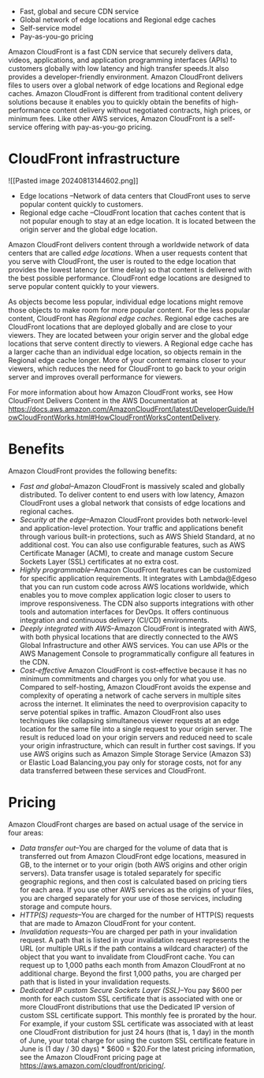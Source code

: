 - Fast, global and secure CDN service
- Global network of edge locations and Regional edge caches
- Self-service model
- Pay-as-you-go pricing

Amazon CloudFront is a fast CDN service that securely delivers data, videos, applications, and application programming interfaces (APIs) to customers globally with low latency and high transfer speeds.It also provides a developer-friendly environment. Amazon CloudFront delivers files to users over a global network of edge locations and Regional edge caches. Amazon CloudFront is different from traditional content delivery solutions because it enables you to quickly obtain the benefits of high-performance content delivery without negotiated contracts, high prices, or minimum fees. Like other AWS services, Amazon CloudFront is a self-service offering with pay-as-you-go pricing.

# CloudFront infrastructure

![[Pasted image 20240813144602.png]]
- Edge locations –Network of data centers that CloudFront uses to serve popular content quickly to customers.
- Regional edge cache –CloudFront location that caches content that is not popular enough to stay at an edge location. It is located between the origin server and the global edge location.

Amazon CloudFront delivers content through a worldwide network of data centers that are called *edge locations*. When a user requests content that you serve with CloudFront, the user is routed to the edge location that provides the lowest latency (or time delay) so that content is delivered with the best possible performance. CloudFront edge locations are designed to serve popular content quickly to your viewers. 

As objects become less popular, individual edge locations might remove those objects to make room for more popular content. For the less popular content, CloudFront has *Regional edge caches.* Regional edge caches are CloudFront locations that are deployed globally and are close to your viewers. They are located between your origin server and the global edge locations that serve content directly to viewers. A Regional edge cache has a larger cache than an individual edge location, so objects remain in the Regional edge cache longer. More of your content remains closer to your viewers, which reduces the need for CloudFront to go back to your origin server and improves overall performance for viewers. 

For more information about how Amazon CloudFront works, see How CloudFront Delivers Content in the AWS Documentation at https://docs.aws.amazon.com/AmazonCloudFront/latest/DeveloperGuide/HowCloudFrontWorks.html#HowCloudFrontWorksContentDelivery.

# Benefits

Amazon CloudFront provides the following benefits:
- *Fast and global*–Amazon CloudFront is massively scaled and globally distributed. To deliver content to end users with low latency, Amazon CloudFront uses a global network that consists of edge locations and regional caches.
- *Security at the edge*–Amazon CloudFront provides both network-level and application-level protection. Your traffic and applications benefit through various built-in protections, such as AWS Shield Standard, at no additional cost. You can also use configurable features, such as AWS Certificate Manager (ACM), to create and manage custom Secure Sockets Layer (SSL) certificates at no extra cost.
- *Highly programmable*–Amazon CloudFront features can be customized for specific application requirements. It integrates with Lambda@Edgeso that you can run custom code across AWS locations worldwide, which enables you to move complex application logic closer to users to improve responsiveness. The CDN also supports integrations with other tools and automation interfaces for DevOps. It offers continuous integration and continuous delivery (CI/CD) environments.
- *Deeply integrated with AWS*–Amazon CloudFront is integrated with AWS, with both physical locations that are directly connected to the AWS Global Infrastructure and other AWS services. You can use APIs or the AWS Management Console to programmatically configure all features in the CDN.
- *Cost-effective* Amazon CloudFront is cost-effective because it has no minimum commitments and charges you only for what you use. Compared to self-hosting, Amazon CloudFront avoids the expense and complexity of operating a network of cache servers in multiple sites across the internet. It eliminates the need to overprovision capacity to serve potential spikes in traffic. Amazon CloudFront also uses techniques like collapsing simultaneous viewer requests at an edge location for the same file into a single request to your origin server. The result is reduced load on your origin servers and reduced need to scale your origin infrastructure, which can result in further cost savings. If you use AWS origins such as Amazon Simple Storage Service (Amazon S3) or Elastic Load Balancing,you pay only for storage costs, not for any data transferred between these services and CloudFront.

# Pricing
Amazon CloudFront charges are based on actual usage of the service in four areas:
- *Data transfer out*–You are charged for the volume of data that is transferred out from Amazon CloudFront edge locations, measured in GB, to the internet or to your origin (both AWS origins and other origin servers). Data transfer usage is totaled separately for specific geographic regions, and then cost is calculated based on pricing tiers for each area. If you use other AWS services as the origins of your files, you are charged separately for your use of those services, including storage and compute hours. 
- *HTTP(S) requests*–You are charged for the number of HTTP(S) requests that are made to Amazon CloudFront for your content. 
- *Invalidation requests*–You are charged per path in your invalidation request. A path that is listed in your invalidation request represents the URL (or multiple URLs if the path contains a wildcard character) of the object that you want to invalidate from CloudFront cache. You can request up to 1,000 paths each month from Amazon CloudFront at no additional charge. Beyond the first 1,000 paths, you are charged per path that is listed in your invalidation requests.
- *Dedicated IP custom Secure Sockets Layer (SSL)*–You pay $600 per month for each custom SSL certificate that is associated with one or more CloudFront distributions that use the Dedicated IP version of custom SSL certificate support. This monthly fee is prorated by the hour. For example, if your custom SSL certificate was associated with at least one CloudFront distribution for just 24 hours (that is, 1 day) in the month of June, your total charge for using the custom SSL certificate feature in June is (1 day / 30 days) * $600 = $20.For the latest pricing information, see the Amazon CloudFront pricing page at https://aws.amazon.com/cloudfront/pricing/.

